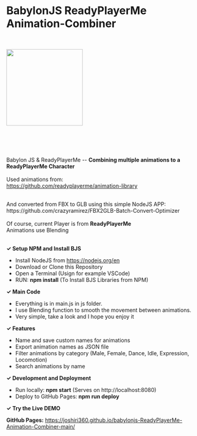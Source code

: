 # BabylonJS ReadyPlayerMe Animation-Combiner

<br>

<a href="https://www.viseni.com" target="_blank"><img src="https://www.viseni.com/viseni_logo_2.png" style="width: 200px; margin-bottom: 50px"></a>
<br>
<br>

Babylon JS & ReadyPlayerMe -- <b>Combining multiple animations to a ReadyPlayerMe Character</b>
<br>
<br>
Used animations from:
<br>
https://github.com/readyplayerme/animation-library

<br>
And converted from FBX to GLB using this simple NodeJS APP:
<br>
https://github.com/crazyramirez/FBX2GLB-Batch-Convert-Optimizer

<br>
<br>
Of course, current Player is from <b>ReadyPlayerMe</b>
<br>
Animations use Blending 
<br>
<br>

<b><span>&#10003;</span>
Setup NPM and Install BJS</b>

- Install NodeJS from https://nodejs.org/en
- Download or Clone this Repository
- Open a Terminal (Usign for example VSCode)
- RUN: <b>npm install</b> (To Install BJS Libraries from NPM)
  <br>

<b><span>&#10003;</span>
Main Code</b>

- Everything is in main.js in js folder.
- I use Blending function to smooth the movement between animations.
- Very simple, take a look and I hope you enjoy it
  <br>

<b><span>&#10003;</span>
Features</b>

- Name and save custom names for animations
- Export animation names as JSON file
- Filter animations by category (Male, Female, Dance, Idle, Expression, Locomotion)
- Search animations by name
  <br>

<b><span>&#10003;</span>
Development and Deployment</b>

- Run locally: <b>npm start</b> (Serves on http://localhost:8080)
- Deploy to GitHub Pages: <b>npm run deploy</b>
  <br>

<b><span>&#10003;</span>
Try the Live DEMO</b>

<b>GitHub Pages:</b> https://joshiri360.github.io/babylonjs-ReadyPlayerMe-Animation-Combiner-main/
